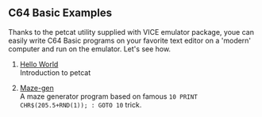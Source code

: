 ## C64 Basic Examples

Thanks to the petcat utility supplied with VICE emulator package, youe can easily write C64 Basic programs on your favorite text editor on a 'modern' computer and run on the emulator. Let's see how.

1. [Hello World](https://github.com/wizofwor/C64-Basic-examples/tree/master/hello-world)   
   Introduction to petcat
   
2. [Maze-gen](https://github.com/wizofwor/C64-Basic-examples/tree/master/maze-gen)   
   A maze generator program based on famous `10 PRINT CHR$(205.5+RND(1)); : GOTO 10` trick. 

